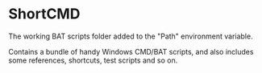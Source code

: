 ShortCMD
========

The working BAT scripts folder added to the "Path" environment variable.

Contains a bundle of handy Windows CMD/BAT scripts, and also includes some references, shortcuts, test scripts and so on.
